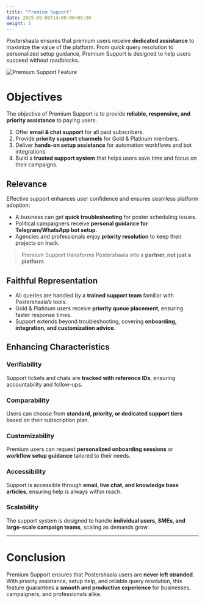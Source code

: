 ```yaml
---
title: "Premium Support"
date: 2025-09-06T14:00:00+05:30
weight: 1
--- 
```



Postershaala ensures that premium users receive **dedicated assistance** to maximize the value of the platform. From quick query resolution to personalized setup guidance, Premium Support is designed to help users succeed without roadblocks.  

![Premium Support Feature](/images/features/support.svg)

# Objectives  

The objective of Premium Support is to provide **reliable, responsive, and priority assistance** to paying users.  

1. Offer **email & chat support** for all paid subscribers.  
2. Provide **priority support channels** for Gold & Platinum members.  
3. Deliver **hands-on setup assistance** for automation workflows and bot integrations.  
4. Build a **trusted support system** that helps users save time and focus on their campaigns.  

## Relevance  

Effective support enhances user confidence and ensures seamless platform adoption:  
- A business can get **quick troubleshooting** for poster scheduling issues.  
- Political campaigners receive **personal guidance for Telegram/WhatsApp bot setup**.  
- Agencies and professionals enjoy **priority resolution** to keep their projects on track.  

> Premium Support transforms Postershaala into a **partner, not just a platform**.  

## Faithful Representation  

- All queries are handled by a **trained support team** familiar with Postershaala’s tools.  
- Gold & Platinum users receive **priority queue placement**, ensuring faster response times.  
- Support extends beyond troubleshooting, covering **onboarding, integration, and customization advice**.  

## Enhancing Characteristics  

### Verifiability  
Support tickets and chats are **tracked with reference IDs**, ensuring accountability and follow-ups.  

### Comparability  
Users can choose from **standard, priority, or dedicated support tiers** based on their subscription plan.  

### Customizability  
Premium users can request **personalized onboarding sessions** or **workflow setup guidance** tailored to their needs.  

### Accessibility  
Support is accessible through **email, live chat, and knowledge base articles**, ensuring help is always within reach.  

### Scalability  
The support system is designed to handle **individual users, SMEs, and large-scale campaign teams**, scaling as demands grow.  

---

# Conclusion  

Premium Support ensures that Postershaala users are **never left stranded**. With priority assistance, setup help, and reliable query resolution, this feature guarantees a **smooth and productive experience** for businesses, campaigners, and professionals alike.
